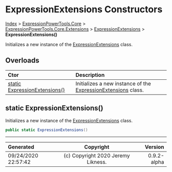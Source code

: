 ﻿# ExpressionExtensions Constructors

[Index](../index.md) > [ExpressionPowerTools.Core](ExpressionPowerTools.Core.a.md) > [ExpressionPowerTools.Core.Extensions](ExpressionPowerTools.Core.Extensions.n.md) > [ExpressionExtensions](ExpressionPowerTools.Core.Extensions.ExpressionExtensions.cs.md) > **ExpressionExtensions()**

Initializes a new instance of the [ExpressionExtensions](ExpressionPowerTools.Core.Extensions.ExpressionExtensions.cs.md) class.

## Overloads

| Ctor | Description |
| :-- | :-- |
| [static ExpressionExtensions()](#static-expressionextensions) | Initializes a new instance of the [ExpressionExtensions](ExpressionPowerTools.Core.Extensions.ExpressionExtensions.cs.md) class. |

## static ExpressionExtensions()

Initializes a new instance of the [ExpressionExtensions](ExpressionPowerTools.Core.Extensions.ExpressionExtensions.cs.md) class.

```csharp
public static ExpressionExtensions()
```



---

| Generated | Copyright | Version |
| :-- | :-: | --: |
| 09/24/2020 22:57:42 | (c) Copyright 2020 Jeremy Likness. | 0.9.2-alpha |
